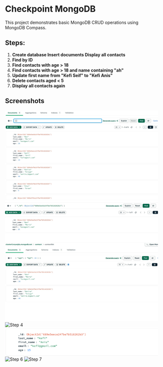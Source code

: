 # Checkpoint MongoDB

This project demonstrates basic MongoDB CRUD operations using MongoDB Compass.

## Steps:

1. **Create database Insert documents Display all contacts**
2. **Find by ID**
3. **Find contacts with age > 18**
4. **Find contacts with age > 18 and name containing "ah"**
5. **Update first name from "Kefi Seif" to "Kefi Anis"**
6. **Delete contacts aged < 5**
7. **Display all contacts again**

## Screenshots
![Step 1](step1.jpg)
![Step 2](step2.jpg)
![Step 3](step3.jpg)
![Step 4](step4.jpg)
![Step 5](step5.jpg)
![Step 6](step6.jpg)
![Step 7](step7.jpg)
